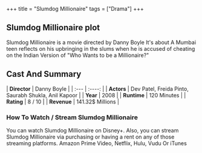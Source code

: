 +++
title = "Slumdog Millionaire"
tags = ["Drama"]
+++
## Slumdog Millionaire plot
Slumdog Millionaire is a movie directed by Danny Boyle It's about A Mumbai teen reflects on his upbringing in the slums when he is accused of cheating on the Indian Version of "Who Wants to be a Millionaire?"
## Cast And Summary
| **Director**      | Danny Boyle |
    | :---        |    :----:   |
    |  **Actors** | Dev Patel, Freida Pinto, Saurabh Shukla, Anil Kapoor |
    | **Year**   | 2008    |
    |  **Runtime** | 120 Minutes |
    |  **Rating** | 8 / 10 | 
    |  **Revenue** | 141.32$ Millions |
### How To Watch / Stream Slumdog Millionaire
You can watch Slumdog Millionaire on Disney+.
Also, you can stream Slumdog Millionaire via purchasing or having a rent on any of those streaming platforms.
Amazon Prime Video, Netflix, Hulu, Vudu Or iTunes